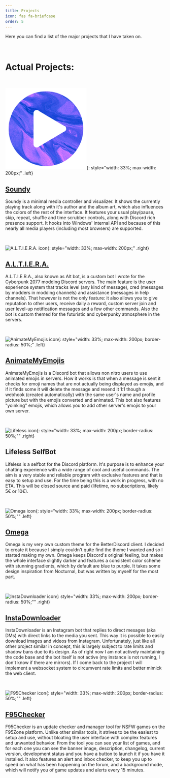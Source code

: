 ```yaml
---
title: Projects
icon: fas fa-briefcase
order: 5
---
```


Here you can find a list of the major projects that I have taken on.

<br>

# Actual Projects:

<br>

![Soundy icon](https://raw.githubusercontent.com/Willy-JL/Soundy/main/resources/icons/icon.png){: style="width: 33%; max-width: 200px;" .left}
## [**Soundy**](https://github.com/Willy-JL/Soundy)
Soundy is a minimal media controller and visualizer. It shows the currently playing track along with it's author and the album art, which also influences the colors of the rest of the interface. It features your usual play/pause, skip, repeat, shuffle and time scrubber controls, along with Discord rich presence support. It hooks into Windows' internal API and because of this nearly all media players (including most browsers) are supported.

<br>

![A.L.T.I.E.R.A. icon](https://cdn.discordapp.com/avatars/822824094680481792/74ddf49a7dabc1b6b4cc06ad1b0ac580.webp?size=2048){: style="width: 33%; max-width: 200px;" .right}
## [**A.L.T.I.E.R.A.**](https://github.com/Willy-JL/ALTIERA-Bot)
A.L.T.I.E.R.A., also known as Alt bot, is a custom bot I wrote for the Cyberpunk 2077 modding Discord servers. The main feature is the user experience system that tracks level (any kind of message), cred (messages by modders in modding channels) and assistance (messages in help channels). That however is not the only feature: it also allows you to give reputation to other users, receive daily a reward, custom server join and user level-up notification messages and a few other commands. Also the bot is custom themed for the futuristic and cyberpunky atmosphere in the servers.

<br>

![AnimateMyEmojis icon](https://cdn.discordapp.com/avatars/812756332905365504/e13ce7095ffb2e1cf0609f3476131bf3.webp?size=2048){: style="width: 33%; max-width: 200px; border-radius: 50%;" .left}
## [**AnimateMyEmojis**](https://github.com/Willy-JL/Animate-My-Emojis)
AnimateMyEmojis is a Discord bot that allows non nitro users to use animated emojis in servers. How it works is that when a message is sent it checks for emoji names that are not actually being displayed as emojis, and if it finds some it will delete the message and resend it 1:1 though a webhook (created automatically) with the same user's name and profile picture but with the emojis converted and animated. This bot also features "yoinking" emojis, which allows you to add other server's emojis to your own server.

<br>

![Lifeless icon](https://cdn.discordapp.com/attachments/741226265100681229/782016206810775582/unknown.png){: style="width: 33%; max-width: 200px; border-radius: 50%;"" .right}
## **Lifeless SelfBot**
Lifeless is a selfbot for the Discord platform. It's purpose is to enhance your chatting experience with a wide range of cool and useful commands. The aim is a very stable and reliable program with exclusive features and that is easy to setup and use. For the time being this is a work in progress, with no ETA. This will be closed source and paid (lifetime, no subscriptions, likely 5€ or 10€).

<br>

![Omega icon](https://cdn.discordapp.com/attachments/741226265100681229/864969847657201745/omega.png){: style="width: 33%; max-width: 200px; border-radius: 50%;"" .left}
## [**Omega**](https://github.com/Willy-JL/Omega-Theme)
Omega is my very own custom theme for the BetterDiscord client. I decided to create it because I simply couldn't quite find the theme I wanted and so I started making my own. Omega keeps Discord's original feeling, but makes the whole interface slightly darker and features a consistent color scheme with stunning gradients, which by default are blue to purple. It takes some design inspiration from Nocturnal, but was written by myself for the most part.

<br>

![InstaDownloader icon](https://cdn.discordapp.com/attachments/741226265100681229/864962351480569866/118063983_325062525308988_6769172755963192430_n.png){: style="width: 33%; max-width: 200px; border-radius: 50%;"" .right}
## [**InstaDownloader**](https://github.com/Willy-JL/InstaDownloader)
InstaDownloader is an Instagram bot that replies to direct mesages (aka DMs) with direct links to the media you sent. This way it is possible to easily download images and videos from Instagram. Unfortunately, just like all other project similar in concept, this is largely subject to rate limits and shadow bans due to its design. As of right now I am not actively maintaining the code base and the bot itself is not active (my instance is not running, I don't know if there are mirrors). If I come back to the project I will implement a websocket system to circumvent rate limits and better mimick the web client.

<br>

![F95Checker icon](https://cdn.discordapp.com/attachments/741226265100681229/864984120042717234/f95checker.png){: style="width: 33%; max-width: 200px; border-radius: 50%;"" .left}
## [**F95Checker**](hhttps://github.com/Willy-JL/F95Checker)
F95Checker is an update checker and manager tool for NSFW games on the F95Zone platform. Unlike other similar tools, it strives to be the easiest to setup and use, without bloating the user interface with complex features and unwanted behavior. From the tool you can see your list of games, and for each one you can see the banner image, description, changelog, current version, development status and you have a button to launch it if you have it installed. It also features an alert and inbox checker, to keep you up to speed on what has been happening on the forum, and a background mode, which will notify you of game updates and alerts every 15 minutes.
